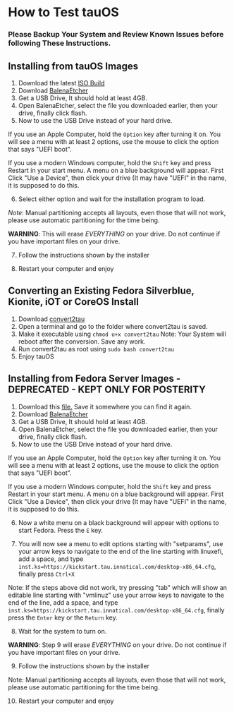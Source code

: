 # How to Test tauOS

### Please Backup Your System and Review Known Issues before following These Instructions.

## Installing from tauOS Images
1. Download the latest [ISO Build](https://github.com/tau-OS/isos/actions/workflows/build.yml)
2. Download [BalenaEtcher](https://www.balena.io/etcher/)
3. Get a USB Drive, It should hold at least 4GB.
4. Open BalenaEtcher, select the file you downloaded earlier, then your drive, finally click flash.
5. Now to use the USB Drive instead of your hard drive.

If you use an Apple Computer, hold the `Option` key after turning it on. You will see a menu with at least 2 options, use the mouse to click the option that says "UEFI boot".

  If you use a modern Windows computer, hold the `Shift` key and press Restart in your start menu. A menu on a blue background will appear. First Click "Use a Device", then click your drive (It may have "UEFI" in the name, it is supposed to do this.

6. Select either option and wait for the installation program to load.

*Note*: Manual partitioning accepts all layouts, even those that will not work, please use automatic partitioning for the time being.

**WARNING**: This will erase *EVERYTHING* on your drive. Do not continue if you have important files on your drive.

7. Follow the instructions shown by the installer

8. Restart your computer and enjoy


## Converting an Existing Fedora Silverblue, Kionite, iOT or CoreOS Install
1. Download [convert2tau](https://github.com/tau-OS/testers/blob/main/convert2tau)
2. Open a terminal and go to the folder where convert2tau is saved.
3. Make it executable using `chmod u+x convert2tau`
Note: Your System will reboot after the conversion. Save any work.
4. Run convert2tau as root using `sudo bash convert2tau`
5. Enjoy tauOS



## Installing from Fedora Server Images - **DEPRECATED - KEPT ONLY FOR POSTERITY**
1. Download this [file.](https://download.fedoraproject.org/pub/fedora/linux/releases/35/Server/x86_64/iso/Fedora-Server-netinst-x86_64-35-1.2.iso) Save it somewhere you can find it again.
2. Download [BalenaEtcher](https://www.balena.io/etcher/)
3. Get a USB Drive, It should hold at least 4GB.
4. Open BalenaEtcher, select the file you downloaded earlier, then your drive, finally click flash.
5. Now to use the USB Drive instead of your hard drive.

If you use an Apple Computer, hold the `Option` key after turning it on. You will see a menu with at least 2 options, use the mouse to click the option that says "UEFI boot".

  If you use a modern Windows computer, hold the `Shift` key and press Restart in your start menu. A menu on a blue background will appear. First Click "Use a Device", then click your drive (It may have "UEFI" in the name, it is supposed to do this.

6. Now a white menu on a black background will appear with options to start Fedora. Press the `E` key.

7. You will now see a menu to edit options starting with "setparams", use your arrow keys to navigate to the end of the line starting with linuxefi, add a space, and type `inst.ks=https://kickstart.tau.innatical.com/desktop-x86_64.cfg`, finally press `Ctrl+X`

 Note: If the steps above did not work, try pressing "tab" which will show an editable line starting with "vmlinuz" use your arrow keys to navigate to the end of the line, add a space, and type `inst.ks=https://kickstart.tau.innatical.com/desktop-x86_64.cfg`, finally press the `Enter` key or the `Return` key.

8. Wait for the system to turn on.

**WARNING**: Step 9 will erase *EVERYTHING* on your drive. Do not continue if you have important files on your drive.

9. Follow the instructions shown by the installer

Note: Manual partitioning accepts all layouts, even those that will not work, please use automatic partitioning for the time being.

10. Restart your computer and enjoy
